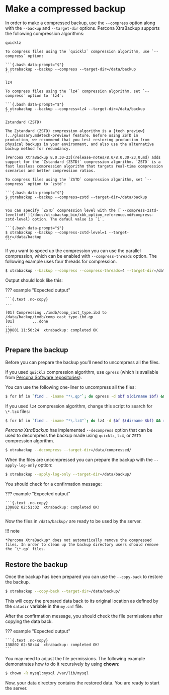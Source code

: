 # Make a compressed backup

In order to make a compressed backup, use the `--compress` option along
with the `--backup` and `--target-dir` options. Percona XtraBackup supports the following compression algorithms:

`quicklz`
    
    To compress files using the `quicklz` compression algorithm, use `--compress` option:

    ```{.bash data-prompt="$"}
    $ xtrabackup --backup --compress --target-dir=/data/backup
    ```

`lz4`

    To compress files using the `lz4` compression algorithm, set `--compress` option to `lz4`:

    ```{.bash data-prompt="$"}
    $ xtrabackup --backup --compress=lz4 --target-dir=/data/backup
    ```

`Zstandard (ZSTD)`

    The Zstandard (ZSTD) compression algorithm is a [tech preview](../glossary.md#tech-preview) feature. Before using ZSTD in production, we recommend that you test restoring production from physical backups in your environment, and also use the alternative backup method for redundancy.

    [Percona XtraBackup 8.0.30-23](release-notes/8.0/8.0.30-23.0.md) adds support for the `Zstandard (ZSTD)` compression algorithm. `ZSTD` is a fast lossless compression algorithm that targets real-time compression scenarios and better compression ratios.  
    
    To compress files using the `ZSTD` compression algorithm, set `--compress` option to `zstd`:

    ```{.bash data-prompt="$"}
    $ xtrabackup --backup --compress=zstd --target-dir=/data/backup
    ```

    You can specify `ZSTD` compression level with the [`--compress-zstd-level(=#)`](/docs/xtrabackup_bin/xbk_option_reference.md#compress-zstd-level) option. The defaul value is `1`.

    ```{.bash data-prompt="$"}
    $ xtrabackup --backup --compress-zstd-level=1 --target-dir=/data/backup
    ```

If you want to speed up the compression you can use the parallel
compression, which can be enabled with `--compress-threads`
option. The following example uses four threads for compression.

```{.bash data-prompt="$"}
$ xtrabackup --backup --compress --compress-threads=4 --target-dir=/data/backup
```

Output should look like this:

??? example "Expected output"

    ```{.text .no-copy}
    ...

    [01] Compressing ./imdb/comp_cast_type.ibd to /data/backup/imdb/comp_cast_type.ibd.qp
    [01]        ...done
    ...
    130801 11:50:24  xtrabackup: completed OK
    ```

## Prepare the backup

Before you can prepare the backup you’ll need to uncompress all the files.

If you used `quicklz` compression algorithm, use `qpress` (which is available from [Percona Software repositories](http://www.percona.com/doc/percona-xtrabackup/8.0/installation.html#using-percona-software-repositories)).

You can use the following one-liner to uncompress all the files:

```{.bash data-prompt="$"}
$ for bf in `find . -iname "*\.qp"`; do qpress -d $bf $(dirname $bf) && rm $bf; done
``` 

If you used `lz4` compression algorithm, change this script to search
for `\*.lz4` files:

```{.bash data-prompt="$"}
$ for bf in `find . -iname "*\.lz4"`; do lz4 -d $bf $(dirname $bf) && rm $bf; done
```

*Percona XtraBackup* has implemented `--decompress` option
that can be used to decompress the backup made using `quicklz`, `lz4`, or `ZSTD` compression algorithm.

```{.bash data-prompt="$"}
$ xtrabackup --decompress --target-dir=/data/compressed/
```

When the files are uncompressed you can prepare the backup with the
`--apply-log-only` option:

```{.bash data-prompt="$"}
$ xtrabackup --apply-log-only --target-dir=/data/backup/
```

You should check for a confirmation message:

??? example "Expected output"

    ```{.text .no-copy}
    130802 02:51:02  xtrabackup: completed OK!
    ```

Now the files in `/data/backup/` are ready to be used by the server.

!!! note
   
    *Percona XtraBackup* does not automatically remove the compressed files. In order to clean up the backup directory users should remove the `\*.qp` files.

## Restore the backup

Once the backup has been prepared you can use the `--copy-back` to
restore the backup.

```{.bash data-prompt="$"}
$ xtrabackup --copy-back --target-dir=/data/backup/
```

This will copy the prepared data back to its original location as defined
by the `datadir` variable in the `my.cnf` file.

After the confirmation message, you should check the file permissions after
copying the data back.

??? example "Expected output"

    ```{.text .no-copy}
    130802 02:58:44  xtrabackup: completed OK!
    ```

You may need to adjust the file permissions. The following example
demonstrates how to do it recursively by using **chown**:

```{.bash data-prompt="$"}
$ chown -R mysql:mysql /var/lib/mysql
```

Now, your data directory contains the restored data. You are
ready to start the server.